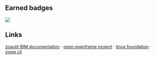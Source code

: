 <h2>Earned badges</h2>
<div>
<img src='https://images.credly.com/size/340x340/images/b3a7f4b7-54b0-4457-98cc-334a3cc672b9/image.png' href='https://www.credly.com/badges/add6ffc7-cfd3-4a80-9ca2-c38fed4285e2'>
</div>
<h2>Links</h2>
<a href="https://www.ibm.com/docs/en/zoau/1.0.x?topic=SSKFYE_1.0.3/python_doc_zoautil/index.html">zoautil IBM documentation</a> &middot;
<a href="https://www.openmainframeproject.org/">open mainframe project</a> &middot;
<a href="https://www.linuxfoundation.org/">linux foundation</a> &middot;
<a href="https://docs.zowe.org/stable/web_help/index.html?p=zowe_zos-files">zowe cli</a>

